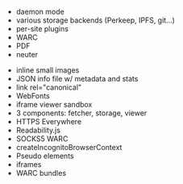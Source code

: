 * daemon mode
* various storage backends (Perkeep, IPFS, git...)
* per-site plugins
* WARC
* PDF
* neuter <form>
* inline small images
* JSON info file w/ metadata and stats
* link rel="canonical"
* WebFonts
* iframe viewer sandbox
* 3 components: fetcher, storage, viewer
* HTTPS Everywhere
* Readability.js
* SOCKS5 WARC
* createIncognitoBrowserContext
* Pseudo elements
* iframes
* WARC bundles
